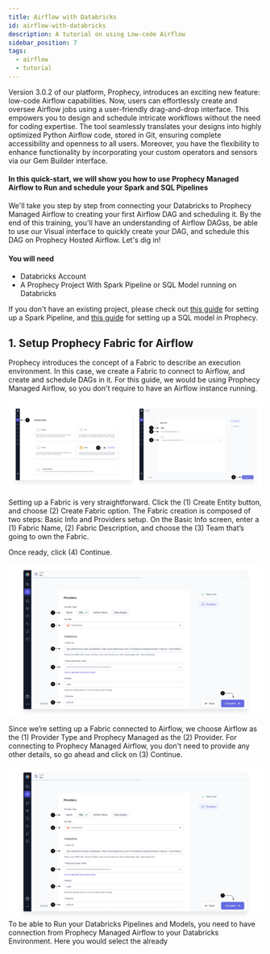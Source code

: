 ```yaml
---
title: Airflow with Databricks
id: airflow-with-databricks
description: A tutorial on using Low-code Airflow
sidebar_position: 7
tags:
  - airflow
  - tutorial
---
```


Version 3.0.2 of our platform, Prophecy, introduces an exciting new feature: low-code Airflow capabilities.
Now, users can effortlessly create and oversee Airflow jobs using a user-friendly drag-and-drop interface.
This empowers you to design and schedule intricate workflows without the need for coding expertise.
The tool seamlessly translates your designs into highly optimized Python Airflow code, stored in Git, ensuring complete accessibility and openness to all users.
Moreover, you have the flexibility to enhance functionality by incorporating your custom operators and sensors via our Gem Builder interface.

#### In this quick-start, we will show you how to use Prophecy Managed Airflow to Run and schedule your Spark and SQL Pipelines

We'll take you step by step from connecting your Databricks to Prophecy Managed Airflow to creating your first Airflow DAG and scheduling it. By the end of this training, you'll have an understanding of Airflow DAGss, be able to use our Visual interface to quickly create your DAG, and schedule this DAG on Prophecy Hosted Airflow. Let's dig in!

#### You will need

- Databricks Account
- A Prophecy Project With Spark Pipeline or SQL Model running on Databricks

If you don't have an existing project, please check out [this guide](./getting-started-with-low-code-spark) for setting up a Spark Pipeline, and [this guide](./getting-started-with-low-code-sql.md) for setting up a SQL model in Prophecy.

## 1. Setup Prophecy Fabric for Airflow

Prophecy introduces the concept of a Fabric to describe an execution environment. In this case, we create a Fabric to connect to Airflow, and create and schedule DAGs in it.
For this guide, we would be using Prophecy Managed Airflow, so you don't require to have an Airflow instance running.

![Create Fabric](img/3-1-create-fabric.png)

Setting up a Fabric is very straightforward. Click the (1) Create Entity button, and choose (2) Create Fabric option. The Fabric creation is composed of two steps: Basic Info and Providers setup.
On the Basic Info screen, enter a (1) Fabric Name, (2) Fabric Description, and choose the (3) Team that’s going to own the Fabric.

Once ready, click (4) Continue.

![Fill Fabric Details](img/3-2-fill-fabric-details.png)

Since we’re setting up a Fabric connected to Airflow, we choose Airflow as the (1) Provider Type and Prophecy Managed as the (2) Provider.
For connecting to Prophecy Managed Airflow, you don't need to provide any other details, so go ahead and click on (3) Continue.

![Fill Fabric Details](img/3-2-fill-fabric-details.png)
To be able to Run your Databricks Pipelines and Models, you need to have connection from Prophecy Managed Airflow to your Databricks Environment.
Here you would select the already
